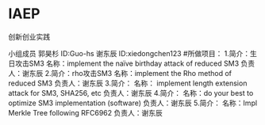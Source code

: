 # IAEP
创新创业实践

小组成员 郭昊杉 ID:Guo-hs 谢东辰 ID:xiedongchen123
#所做项目：
1.简介：生日攻击SM3 名称：implement the naïve birthday attack of reduced SM3 负责人：谢东辰
2.简介：rho攻击SM3 名称：implement the Rho method of reduced SM3 负责人：谢东辰
3.简介： 名称： implement length extension attack for SM3, SHA256, etc 负责人：谢东辰
4.简介： 名称：do your best to optimize SM3 implementation (software) 负责人：谢东辰
5.简介： 名称：Impl Merkle Tree following RFC6962 负责人：谢东辰
